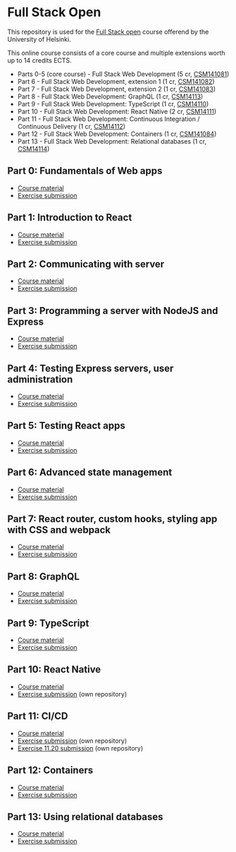# Full Stack Open

This repository is used for the [Full Stack open](https://fullstackopen.com/en/) course offerend by the University of Helsinki.

This online course consists of a core course and multiple extensions worth up to 14 credits ECTS.
- Parts 0-5 (core course) - Full Stack Web Development (5 cr, [CSM141081](https://studies.helsinki.fi/courses/course-implementation/otm-861c248f-e4e4-43df-a69a-50fd206afabf/CSM141081))
- Part 6 - Full Stack Web Development, extension 1 (1 cr, [CSM141082](https://studies.helsinki.fi/courses/course-implementation/otm-6436f286-a8a6-441f-a688-228bcded5d72/CSM141082))
- Part 7 - Full Stack Web Development, extension 2 (1 cr, [CSM141083](https://studies.helsinki.fi/courses/course-implementation/otm-4310de44-ff25-4f16-bd0f-043a6e68e801/CSM141083))
- Part 8 - Full Stack Web Development: GraphQL (1 cr, [CSM14113](https://studies.helsinki.fi/courses/course-implementation/otm-7d0d6bd9-c940-4743-b69c-3f8577194b72/CSM14113))
- Part 9 - Full Stack Web Development: TypeScript (1 cr, [CSM14110](https://studies.helsinki.fi/courses/course-implementation/otm-929a947d-6810-410d-b828-cc40f368dcc7/CSM14110))
- Part 10 - Full Stack Web Development: React Native (2 cr, [CSM14111](https://studies.helsinki.fi/courses/course-implementation/otm-a4b9100c-6c5b-4847-8ea7-b056be9cfba3/CSM14111))
- Part 11 - Full Stack Web Development: Continuous Integration / Continuous Delivery (1 cr, [CSM14112](https://studies.helsinki.fi/courses/course-implementation/otm-4e4ca82e-21e1-4b06-aa01-b08f314b7974/CSM14112))
- Part 12 - Full Stack Web Development: Containers (1 cr, [CSM141084](https://studies.helsinki.fi/courses/course-implementation/otm-b8fada92-c284-4c33-822a-92ee9eb08632/CSM141084))
- Part 13 - Full Stack Web Development: Relational databases (1 cr, [CSM14114](https://studies.helsinki.fi/courses/course-implementation/otm-024c8a43-2d9a-411a-a543-ca3dadcdcab6/CSM14114))


## Part 0: Fundamentals of Web apps

- [Course material](https://fullstackopen.com/en/part0)
- [Exercise submission](part0)

## Part 1: Introduction to React
- [Course material](https://fullstackopen.com/en/part1)
- [Exercise submission](part1)

## Part 2: Communicating with server
- [Course material](https://fullstackopen.com/en/part2)
- [Exercise submission](part2)

## Part 3: Programming a server with NodeJS and Express
- [Course material](https://fullstackopen.com/en/part3)
- [Exercise submission](part3)

## Part 4: Testing Express servers, user administration
- [Course material](https://fullstackopen.com/en/part4)
- [Exercise submission](part4)

## Part 5: Testing React apps
- [Course material](https://fullstackopen.com/en/part5)
- [Exercise submission](part5)

## Part 6: Advanced state management
- [Course material](https://fullstackopen.com/en/part6)
- [Exercise submission](part6)

## Part 7: React router, custom hooks, styling app with CSS and webpack
- [Course material](https://fullstackopen.com/en/part7)
- [Exercise submission](part7)

## Part 8: GraphQL
- [Course material](https://fullstackopen.com/en/part8)
- [Exercise submission](part8)

## Part 9: TypeScript
- [Course material](https://fullstackopen.com/en/part9)
- [Exercise submission](part9)

## Part 10: React Native
- [Course material](https://fullstackopen.com/en/part10)
- [Exercise submission](https://github.com/sushashi/fullstackopen-part10-ReactNative) (own repository)

## Part 11: CI/CD
- [Course material](https://fullstackopen.com/en/part11)
- [Exercise submission](https://github.com/sushashi/fullstackopen-part11-CICD-pokedex) (own repository)
- [Exercise 11.20 submission](https://github.com/sushashi/fullstackopen-part11-CICD-bloglist) (own repository)

## Part 12: Containers
- [Course material](https://fullstackopen.com/en/part12)
- [Exercise submission](part12)

## Part 13: Using relational databases
- [Course material](https://fullstackopen.com/en/part13)
- [Exercise submission](part13)
